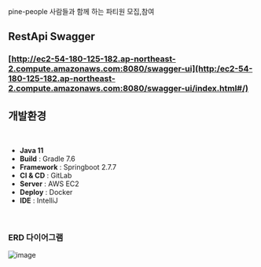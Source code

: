  pine-people
사람들과 함께 하는 파티원 모집,참여 

## RestApi Swagger 
### [http://ec2-54-180-125-182.ap-northeast-2.compute.amazonaws.com:8080/swagger-ui](http:/ec2-54-180-125-182.ap-northeast-2.compute.amazonaws.com:8080/swagger-ui/index.html#/)</br>

## 개발환경
<br>

- **Java 11**
- **Build** : Gradle 7.6
- **Framework** : Springboot 2.7.7
- **CI & CD** : GitLab
- **Server** : AWS EC2
- **Deploy** : Docker
- **IDE** : IntelliJ

<br>


### ERD 다이어그램
![image](https://user-images.githubusercontent.com/104709432/215367574-6fbfac40-e71b-430d-823d-a48da2ad161e.png)
